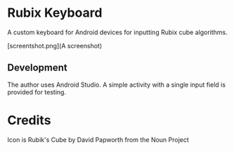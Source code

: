 # Rubix Keyboard

A custom keyboard for Android devices for inputting Rubix cube algorithms.

[screentshot.png](A screenshot)

## Development

The author uses Android Studio. A simple activity with a single input field is
provided for testing.

# Credits

Icon is Rubik's Cube by David Papworth from the Noun Project

